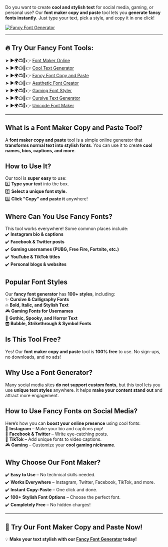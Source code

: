 Do you want to create **cool and stylish text** for social media, gaming, or personal use? Our **font maker copy and paste** tool lets you **generate fancy fonts instantly**. Just type your text, pick a style, and copy it in one click!

[![Fancy Font Generator](https://blogger.googleusercontent.com/img/b/R29vZ2xl/AVvXsEgzxluQxXoU7s_Q6xFBBUNRaGcvx6Z4ENXu0jRU_HmtyCWeyW9oyGZGO-H6LB63MbY0YqMrPt481H_FiJD5zDqdTVwCGc79fyKaGkw8QFxbqn5-SMoOvNdSpZ2tjBoo5L4asJ5PL_aDDC4SQIHBL04KSkY-e70rBxkdLvZc35AVamhDJnhQf_lXtr_9qNrJ/w640-h237-rw/Cool.JPG)](https://www.cooltextmaker.com/)

---

## 🔥 **Try Our Fancy Font Tools:**
➤ ►🌍📺📱👉 [Font Maker Online](https://www.cooltextmaker.com/)  
➤ ►🌍📺📱👉 [Cool Text Generator](https://www.cooltextmaker.com/)  
➤ ►🌍📺📱👉 [Fancy Font Copy and Paste](https://www.cooltextmaker.com/)  
➤ ►🌍📺📱👉 [Aesthetic Font Creator](https://www.cooltextmaker.com/)  
➤ ►🌍📺📱👉 [Gaming Font Styler](https://www.cooltextmaker.com/)  
➤ ►🌍📺📱👉 [Cursive Text Generator](https://www.cooltextmaker.com/)  
➤ ►🌍📺📱👉 [Unicode Font Maker](https://www.cooltextmaker.com/)  

---

## **What is a Font Maker Copy and Paste Tool?**
A **font maker copy and paste** tool is a simple online generator that **transforms normal text into stylish fonts**. You can use it to create **cool names, bios, captions, and more**.

## **How to Use It?**
Our tool is **super easy** to use:  
1️⃣ **Type your text** into the box.  
2️⃣ **Select a unique font style.**  
3️⃣ **Click "Copy" and paste it** anywhere!  

## **Where Can You Use Fancy Fonts?**
This tool works everywhere! Some common places include:  
✔️ **Instagram bio & captions**  
✔️ **Facebook & Twitter posts**  
✔️ **Gaming usernames (PUBG, Free Fire, Fortnite, etc.)**  
✔️ **YouTube & TikTok titles**  
✔️ **Personal blogs & websites**  

## **Popular Font Styles**
Our **fancy font generator** has **100+ styles**, including:  
✨ **Cursive & Calligraphy Fonts**  
🔥 **Bold, Italic, and Stylish Text**  
🎮 **Gaming Fonts for Usernames**  
🖤 **Gothic, Spooky, and Horror Text**  
🆎 **Bubble, Strikethrough & Symbol Fonts**  

## **Is This Tool Free?**
Yes! Our **font maker copy and paste** tool is **100% free** to use. No sign-ups, no downloads, and no ads!

## **Why Use a Font Generator?**
Many social media sites **do not support custom fonts**, but this tool lets you use **unique text styles** anywhere. It helps **make your content stand out** and attract more engagement.

## **How to Use Fancy Fonts on Social Media?**
Here’s how you can **boost your online presence** using cool fonts:  
💎 **Instagram** – Make your bio and captions pop!  
📝 **Facebook & Twitter** – Write eye-catching posts.  
🎵 **TikTok** – Add unique fonts to video captions.  
🎮 **Gaming** – Customize your **cool gaming nickname**.  

## **Why Choose Our Font Maker?**
✔️ **Easy to Use** – No technical skills needed.  
✔️ **Works Everywhere** – Instagram, Twitter, Facebook, TikTok, and more.  
✔️ **Instant Copy-Paste** – One click and done.  
✔️ **100+ Stylish Font Options** – Choose the perfect font.  
✔️ **Completely Free** – No hidden charges!  

---

## 🎉 **Try Our Font Maker Copy and Paste Now!**
💡 **Make your text stylish with our [Fancy Font Generator](https://www.cooltextmaker.com/) today!**
